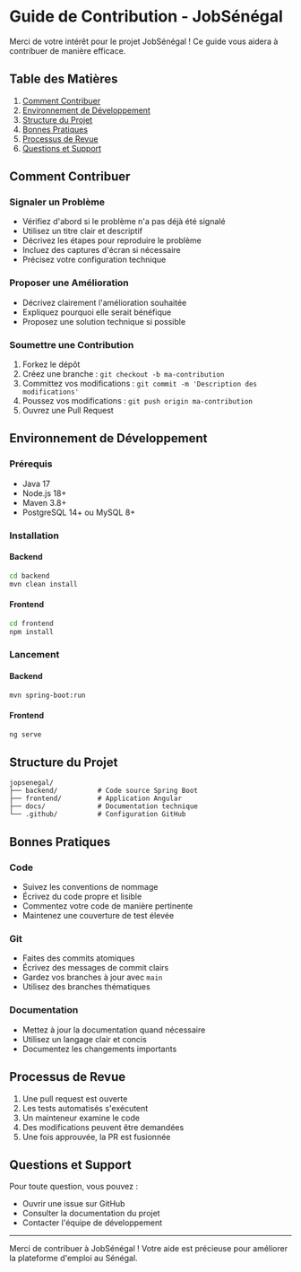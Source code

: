 # Guide de Contribution - JobSénégal

Merci de votre intérêt pour le projet JobSénégal ! Ce guide vous aidera à contribuer de manière efficace.

## Table des Matières

1. [Comment Contribuer](#comment-contribuer)
2. [Environnement de Développement](#environnement-de-développement)
3. [Structure du Projet](#structure-du-projet)
4. [Bonnes Pratiques](#bonnes-pratiques)
5. [Processus de Revue](#processus-de-revue)
6. [Questions et Support](#questions-et-support)

## Comment Contribuer

### Signaler un Problème
- Vérifiez d'abord si le problème n'a pas déjà été signalé
- Utilisez un titre clair et descriptif
- Décrivez les étapes pour reproduire le problème
- Incluez des captures d'écran si nécessaire
- Précisez votre configuration technique

### Proposer une Amélioration
- Décrivez clairement l'amélioration souhaitée
- Expliquez pourquoi elle serait bénéfique
- Proposez une solution technique si possible

### Soumettre une Contribution
1. Forkez le dépôt
2. Créez une branche : `git checkout -b ma-contribution`
3. Committez vos modifications : `git commit -m 'Description des modifications'`
4. Poussez vos modifications : `git push origin ma-contribution`
5. Ouvrez une Pull Request

## Environnement de Développement

### Prérequis
- Java 17
- Node.js 18+
- Maven 3.8+
- PostgreSQL 14+ ou MySQL 8+

### Installation

#### Backend
```bash
cd backend
mvn clean install
```

#### Frontend
```bash
cd frontend
npm install
```

### Lancement

#### Backend
```bash
mvn spring-boot:run
```

#### Frontend
```bash
ng serve
```

## Structure du Projet

```
jopsenegal/
├── backend/          # Code source Spring Boot
├── frontend/         # Application Angular
├── docs/             # Documentation technique
└── .github/          # Configuration GitHub
```

## Bonnes Pratiques

### Code
- Suivez les conventions de nommage
- Écrivez du code propre et lisible
- Commentez votre code de manière pertinente
- Maintenez une couverture de test élevée

### Git
- Faites des commits atomiques
- Écrivez des messages de commit clairs
- Gardez vos branches à jour avec `main`
- Utilisez des branches thématiques

### Documentation
- Mettez à jour la documentation quand nécessaire
- Utilisez un langage clair et concis
- Documentez les changements importants

## Processus de Revue

1. Une pull request est ouverte
2. Les tests automatisés s'exécutent
3. Un mainteneur examine le code
4. Des modifications peuvent être demandées
5. Une fois approuvée, la PR est fusionnée

## Questions et Support

Pour toute question, vous pouvez :
- Ouvrir une issue sur GitHub
- Consulter la documentation du projet
- Contacter l'équipe de développement

---

Merci de contribuer à JobSénégal ! Votre aide est précieuse pour améliorer la plateforme d'emploi au Sénégal.
